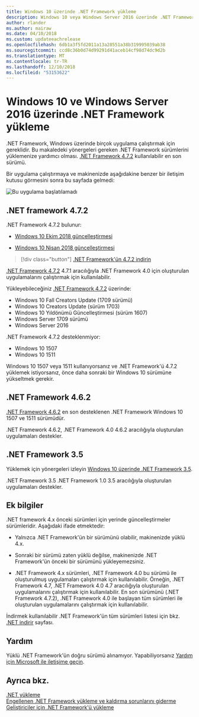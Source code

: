 ```yaml
---
title: Windows 10 üzerinde .NET Framework yükleme
description: Windows 10 veya Windows Server 2016 üzerinde .NET Framework'ü yüklemeyi öğrenin.
author: rlander
ms.author: mairaw
ms.date: 04/10/2018
ms.custom: updateeachrelease
ms.openlocfilehash: 6db1a3f5fd2011a13a28551a38b319995039ab38
ms.sourcegitcommit: ccd8c36b0d74d99291d41aceb14cf98d74dc9d2b
ms.translationtype: MT
ms.contentlocale: tr-TR
ms.lasthandoff: 12/10/2018
ms.locfileid: "53153622"
---
```

# <a name="install-the-net-framework-on-windows-10-and-windows-server-2016"></a>Windows 10 ve Windows Server 2016 üzerinde .NET Framework yükleme

.NET Framework, Windows üzerinde birçok uygulama çalıştırmak için gereklidir. Bu makaledeki yönergeleri gereken .NET Framework sürümlerini yüklemenize yardımcı olması. [.NET Framework 4.7.2](https://go.microsoft.com/fwlink/?LinkID=863255) kullanılabilir en son sürümü.

Bir uygulama çalıştırmaya ve makinenizde aşağıdakine benzer bir iletişim kutusu görmesini sonra bu sayfada gelmedi:

![Bu uygulama başlatılamadı](./media/this-application-could-not-be-started.png)

## <a name="net-framework-472"></a>.NET framework 4.7.2

.NET Framework 4.7.2 bulunur:

* [Windows 10 Ekim 2018 güncelleştirmesi](https://support.microsoft.com/help/4028685/windows-10-get-the-update)

* [Windows 10 Nisan 2018 güncelleştirmesi](https://www.microsoft.com/software-download/windows10)

> [!div class="button"]
> [.NET Framework'ün 4.7.2 indirin](https://www.microsoft.com/net/download/thank-you/net472?utm_source=ms-docs&utm_medium=referral)

[.NET Framework 4.7.2](https://go.microsoft.com/fwlink/?LinkID=863255) 4.7.1 aracılığıyla .NET Framework 4.0 için oluşturulan uygulamalarını çalıştırmak için kullanılabilir.

Yükleyebileceğiniz [.NET Framework 4.7.2](https://go.microsoft.com/fwlink/?LinkID=863255) üzerinde:

* Windows 10 Fall Creators Update (1709 sürümü)
* Windows 10 Creators Update (sürüm 1703)
* Windows 10 Yıldönümü Güncelleştirmesi (sürüm 1607)
* Windows Server 1709 sürümü
* Windows Server 2016

.NET Framework 4.7.2 desteklenmiyor:

* Windows 10 1507
* Windows 10 1511

Windows 10 1507 veya 1511 kullanıyorsanız ve .NET Framework'ü 4.7.2 yüklemek istiyorsanız, önce daha sonraki bir Windows 10 sürümüne yükseltmek gerekir.

## <a name="net-framework-462"></a>.NET Framework 4.6.2

[.NET Framework 4.6.2](https://www.microsoft.com/en-us/download/details.aspx?id=53345) en son desteklenen .NET Framework Windows 10 1507 ve 1511 sürümüdür.

.NET Framework 4.6.2, .NET Framework 4.0 4.6.2 aracılığıyla oluşturulan uygulamaları destekler.

## <a name="net-framework-35"></a>.NET Framework 3.5

Yüklemek için yönergeleri izleyin [Windows 10 üzerinde .NET Framework 3.5](dotnet-35-windows-10.md).

.NET Framework 3.5 .NET Framework 1.0 3.5 aracılığıyla oluşturulan uygulamaları destekler.

## <a name="additional-information"></a>Ek bilgiler

.NET framework 4.x önceki sürümleri için yerinde güncelleştirmeler sürümleridir. Aşağıdaki ifade etmektedir:

- Yalnızca .NET Framework'ün bir sürümünü olabilir, makinenizde yüklü 4.x.

- Sonraki bir sürümü zaten yüklü değilse, makinenizde .NET Framework'ün önceki bir sürümünü yükleyemezsiniz.

- .NET Framework 4.x sürümleri, .NET Framework 4.0 bu sürümü ile oluşturulmuş uygulamaları çalıştırmak için kullanılabilir. Örneğin, .NET Framework 4.7, .NET Framework 4.0 4.7 aracılığıyla oluşturulan uygulamalarını çalıştırmak için kullanılabilir. En son sürümünü (.NET Framework 4.7.2), .NET Framework 4.0 ile başlayan tüm sürümleri ile oluşturulan uygulamalarını çalıştırmak için kullanılabilir.

İndirmek kullanılabilir .NET Framework'ün tüm sürümleri listesi için bkz. [.NET indirir](https://www.microsoft.com/net/download?utm_source=ms-docs&utm_medium=referral) sayfası.

## <a name="help"></a>Yardım

Yüklü .NET Framework'ün doğru sürümü alınamıyor. Yapabiliyorsanız [Yardım için Microsoft ile iletişime geçin](mailto:dotnet-install-help@service.microsoft.com?subject=Install-Help).

## <a name="see-also"></a>Ayrıca bkz.

[.NET yükleme](https://www.microsoft.com/net/download?utm_source=ms-docs&utm_medium=referral)   
[Engellenen .NET Framework yükleme ve kaldırma sorunlarını giderme](troubleshoot-blocked-installations-and-uninstallations.md)   
[Geliştiriciler için .NET Framework'ü yükleme](guide-for-developers.md)
